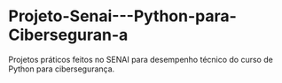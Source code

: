 # Projeto-Senai---Python-para-Ciberseguran-a
Projetos práticos feitos no SENAI para desempenho técnico do curso de Python para cibersegurança.
